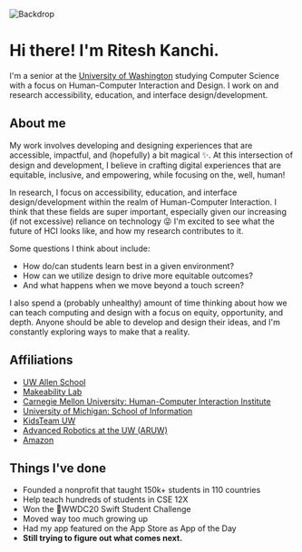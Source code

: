 ![Backdrop](https://github.com/ritesh-kanchi/ritesh-kanchi/assets/29787649/613f4a9b-9ac4-46e2-9394-361c5137593c)

# Hi there! I'm Ritesh Kanchi.
I'm a senior at the [University of Washington](https://uw.edu) studying Computer Science with a focus on Human-Computer Interaction and Design. I work on and research accessibility, education, and interface design/development.

## About me
My work involves developing and designing experiences that are accessible, impactful, and (hopefully) a bit magical ✨. At this intersection of design and development, I believe in crafting digital experiences that are equitable, inclusive, and empowering, while focusing on the, well, human!

In research, I focus on accessibility, education, and interface design/development within the realm of Human-Computer Interaction. I think that these fields are super important, especially given our increasing (if not excessive) reliance on technology 😜 I'm excited to see what the future of HCI looks like, and how my research contributes to it.

Some questions I think about include:
- How do/can students learn best in a given environment?
- How can we utilize design to drive more equitable outcomes?
- And what happens when we move beyond a touch screen?

I also spend a (probably unhealthy) amount of time thinking about how we can teach computing and design with a focus on equity, opportunity, and depth. Anyone should be able to develop and design their ideas, and I'm constantly exploring ways to make that a reality.

## Affiliations
- [UW Allen School](https://cs.washington.edu)
- [Makeability Lab](https://makeabilitylab.cs.washington.edu/)
- [Carnegie Mellon University: Human-Computer Interaction Institute](https://hcii.cmu.edu/)
- [University of Michigan: School of Information](https://si.umich.edu/)
- [KidsTeam UW](https://www.kidsteam.ischool.uw.edu/)
- [Advanced Robotics at the UW (ARUW)](https://aruw.org)
- [Amazon](https://amazon.com)

## Things I've done
- Founded a nonprofit that taught 150k+ students in 110 countries
- Help teach hundreds of students in CSE 12X
- Won the WWDC20 Swift Student Challenge
- Moved way too much growing up
- Had my app featured on the App Store as App of the Day
- **Still trying to figure out what comes next.**
